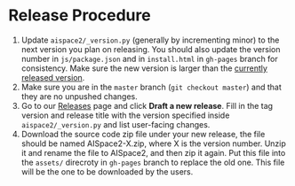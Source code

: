 # Release Procedure
1. Update `aispace2/_version.py` (generally by incrementing minor) to the next version you plan on releasing. You should also update the version number in `js/package.json` and in `install.html` in `gh-pages` branch for consistency. Make sure the new version is larger than the [currently released version](https://github.com/AISpace2/AISpace2/releases).
2. Make sure you are in the `master` branch (`git checkout master`) and that they are no unpushed changes.
3. Go to our [Releases](https://github.com/AISpace2/AISpace2/releases) page and click **Draft a new release**. Fill in the tag version and release title with the version specified inside `aispace2/_version.py` and list user-facing changes.
4. Download the source code zip file under your new release, the file should be named AISpace2-X.zip, where X is the version number. Unzip it and rename the file to AISpace2, and then zip it again. Put this file into the `assets/` direcroty in `gh-pages` branch to replace the old one. This file will be the one to be downloaded by the users.
